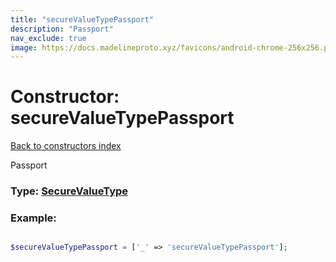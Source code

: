 ```yaml
---
title: "secureValueTypePassport"
description: "Passport"
nav_exclude: true
image: https://docs.madelineproto.xyz/favicons/android-chrome-256x256.png
---
```

# Constructor: secureValueTypePassport  
[Back to constructors index](/API_docs/constructors/index.html)



Passport




### Type: [SecureValueType](/API_docs/types/SecureValueType.html)


### Example:

```php

$secureValueTypePassport = ['_' => 'secureValueTypePassport'];
```  
